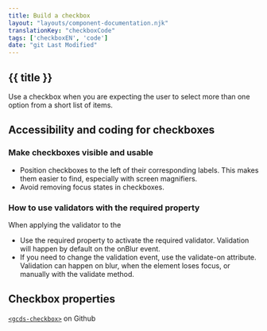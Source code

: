 ```yaml
---
title: Build a checkbox
layout: "layouts/component-documentation.njk"
translationKey: "checkboxCode"
tags: ['checkboxEN', 'code']
date: "git Last Modified"
---
```


## {{ title }}

Use a checkbox when you are expecting the user to select more than one option from a short list of items.

## Accessibility and coding for checkboxes

### Make checkboxes visible and usable

- Position checkboxes to the left of their corresponding labels. This makes them easier to find, especially with screen magnifiers.
- Avoid removing focus states in checkboxes.

### How to use validators with the required property

When applying the validator to the

- Use the required property to activate the required validator. Validation will happen by default on the onBlur event.
- If you need to change the validation event, use the validate-on attribute. Validation can happen on blur, when the element loses focus, or manually with the validate method.

## Checkbox properties

[`<gcds-checkbox>`](https://github.com/cds-snc/gcds-components/tree/main/packages/web/src/components/gcds-checkbox#properties) on Github
